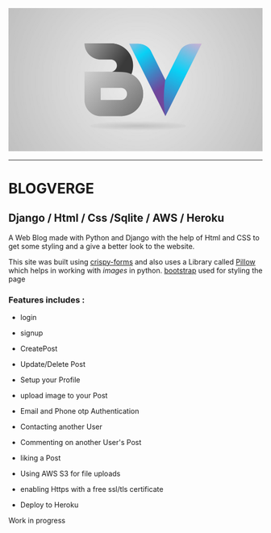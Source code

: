 ![Blogverge logo](https://github.com/Chandlerrrr/Blogverge/blob/master/staticfiles/blog/logo.png)

-------------------------------------------------------------------------------------------------


# BLOGVERGE

## Django / Html / Css /Sqlite / AWS / Heroku

A Web Blog made with Python and Django with the help of Html and CSS to get some styling and a give a better look to the website.

This site was built using [crispy-forms](https://django-crispy-forms.readthedocs.io/en/latest/) and also uses a Library called [Pillow](https://pypi.org/project/Pillow/) which helps in working with *images* in python.
[bootstrap](https://getbootstrap.com/docs/4.0/getting-started/introduction/#starter-template) used for styling the page 


### Features includes :

- login 

- signup

- CreatePost

- Update/Delete Post

- Setup your Profile 

- upload image to your Post

- Email and Phone otp Authentication

- Contacting another User

- Commenting on another User's Post

- liking a Post

- Using AWS S3 for file uploads

- enabling Https with a free ssl/tls certificate 

- Deploy to Heroku 



Work in progress 
